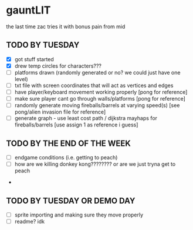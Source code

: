 # gauntLIT
the last time zac tries it with bonus pain from mid

## TODO BY TUESDAY
- [x] got stuff started
- [x] drew temp circles for characters???
- [ ] platforms drawn (randomly generated or no? we could just have one level)
- [ ] txt file with screen coordinates that will act as vertices and edges
- [ ] have player/keyboard movement working properly [pong for reference]
- [ ] make sure player cant go through walls/platforms [pong for reference]
- [ ] randomly generate moving fireballs/barrels at varying speed(s) [see pong/alien invasion file for reference]
- [ ] generate graph - use least cost path / dijkstra mayhaps for fireballs/barrels [use assign 1 as reference i guess]

## TODO BY THE END OF THE WEEK
- [ ] endgame conditions (i.e. getting to peach)
- [ ] how are we killing donkey kong???????? or are we just tryna get to peach
-


## TODO BY TUESDAY OR DEMO DAY
- [ ] sprite importing and making sure they move properly
- [ ] readme? idk
